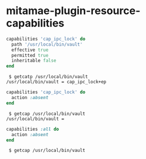 # mitamae-plugin-resource-capabilities

```ruby
capabilities 'cap_ipc_lock' do
  path '/usr/local/bin/vault'
  effective true
  permitted true
  inheritable false
end
```

```shell
 $ getcatp /usr/local/bin/vault
/usr/local/bin/vault = cap_ipc_lock+ep
```

```ruby
capabilities 'cap_ipc_lock' do
  action :absent
end
```

```shell
 $ getcap /usr/local/bin/vault
/usr/local/bin/vault =
```

```ruby
capabilities :all do
  action :absent
end
```

```shell
 $ getcap /usr/local/bin/vault
```
